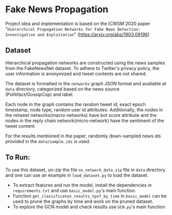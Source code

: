 # Fake News Propagation
Project idea and implementation is based on the ICWSM 2020 paper "`Hierarchical Propagation Networks for Fake News Detection: Investigation and Exploitation`" (https://arxiv.org/abs/1903.09196)

## Dataset
Hierarchical propagation networks are constructed using the news samples from the FakeNewsNet dataset. 
To adhere to Twitter's privacy policy, the user information is anonymized and tweet contents are not shared.

The dataset is formatted in the `networkx` graph JSON format
 and available at `data` directory, categorized based on the news source (Politifact/GossipCop) and label.

Each node in the graph contains the random tweet id, exact epoch timestamp, node type, random user id attributes.
Additionally, the nodes in the retweet networks(macro networks) have bot score attribute and
the nodes in the reply chain network(micro-network) have the sentiment of the tweet content.

For the results mentioned in the paper, randomly down-sampled news ids provided in the `data/sample_ids` is used.


## To Run:
To use this dataset, un-zip the file `nx_network_data.zip` file in `data` directory and one can use an example in `load_dataset.py` to load the dataset.

- To extract features and run the model, install the dependencies in `requirements.txt` and use `basic_model.py`'s main function. 
- Function `get_classificaton_results_tpnf_by_time` in `basic_model` can be used to prune the graphs by time and work on the pruned dataset.
- To explore the GCN model and check results use `GCN.py`'s main function
